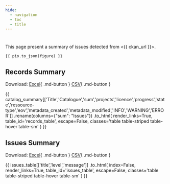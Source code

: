 ```yaml
---
hide:
  - navigation
  - toc
  - title
---
```

#

This page present a summary of issues detected from <{{ ckan_url }}>.

<div id="map"></div>

``` plotly
{{ pio.to_json(figure) }}
```

## Records Summary

Download:
[Excel](catalog_summary.xlsx){ .md-button }
[CSV](catalog_summary.csv){ .md-button }

{{
  catalog_summary[['Title','Catalogue','sum','projects','licence','progress','state','ressource-type','eov','metadata_created','metadata_modified','INFO','WARNING','ERROR']]
  .rename(columns={"sum": "Issues"})
  .to_html(
      render_links=True,
      table_id='records_table',
      escape=False,
      classes='table table-striped table-hover table-sm'
  )
}}

## Issues Summary

Download:
[Excel](issues_list.xlsx){ .md-button }
[CSV](issues_list.csv){ .md-button }

{{
  issues_table[['title','level','message']]
  .to_html(
    index=False,
    render_links=True,
    table_id='issues_table',
    escape=False,
    classes='table table-striped table-hover table-sm'
  )
}}

<script>
  document.addEventListener("DOMContentLoaded", function() {
    var map = L.map('map').setView([51.505, -125.09],3);
    L.tileLayer('https://tile.openstreetmap.org/{z}/{x}/{y}.png', {
        maxZoom: 19,
        attribution: '&copy; <a href="http://www.openstreetmap.org/copyright">OpenStreetMap</a>'
    }).addTo(map);
    var geojsonFeatures = [
        {% for id,row in catalog_summary.dropna(subset=['name','spatial'], how='any').iterrows() %}
        {
            "type":"Feature",
            "properties": {
                "name": "{{row['name']}}",
                "row_id": "{{id}}"
            },
            "geometry": {{row['spatial']}}
        },
        {% endfor %}
    ];
    L.geoJSON(geojsonFeatures).addTo(map);

    $(document).ready(function () {
      $("#records_table").DataTable({
        scrollX: true,
        columnDefs: [{
          width: '700px',
          targets: 1,
        }]
      });
    });
    $(document).ready(function () {
      $("#issues_table").DataTable();
    });
  })
</script>
